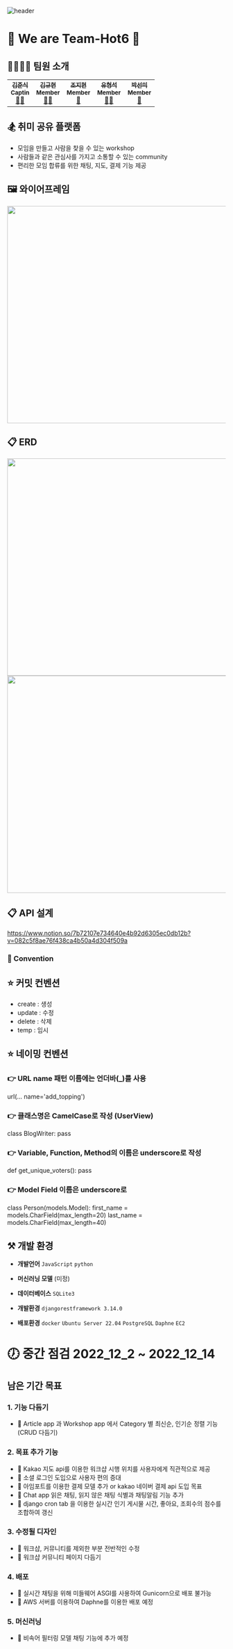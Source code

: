 ![header](https://capsule-render.vercel.app/api?type=waving&color=auto&height=300&section=header&text=🐤Togeduck%&fontSize=90)
# 👋 We are Team-Hot6 👋
## 👨‍👩‍👧‍👦 팀원 소개
<table>
  <tr>
    <td align="center">
      <a href="https://github.com/94KJS">
        <sub><b>김준식</b></sub></a><br />
        <sub><b>Captin</b></sub></a><br />
        <a href="https://github.com/94KJS">🙍‍♂️</a>
    </td>
    <td align="center">
      <a href="https://github.com/9yuhyeon">
        <sub><b>김규현</b></sub></a><br />
        <sub><b>Member</b></sub></a><br />
        <a href="https://github.com/9yuhyeon">🙍‍♂️</a>
    </td>
    <td align="center">
      <a href="https://github.com/jihyun-cho-0">
        <sub><b>조지현</b></sub></a><br />
        <sub><b>Member</b></sub></a><br />
        <a href="https://github.com/jihyun-cho-0">🙍</a>
    </td>
    <td align="center">
      <a href="https://github.com/Carrotww">
        <sub><b>유형석</b></sub></a><br />
        <sub><b>Member</b></sub></a><br />
        <a href="https://github.com/Carrotww">🙍‍♂️</a>
    </td>
    <td align="center">
      <a href="https://github.com/sunmi-park">
        <sub><b>박선미</b></sub></a><br />
        <sub><b>Member</b></sub></a><br />
        <a href="https://github.com/sunmi-park">🙍</a>
    </td>
  </tr>
</table>

## 🏂 취미 공유 플랫폼
- 모임을 만들고 사람을 찾을 수 있는 workshop
- 사람들과 같은 관심사를 가지고 소통할 수 있는 community
- 편리한 모임 합류를 위한 채팅, 지도, 결제 기능 제공

## 🖼️ 와이어프레임
<img src="https://user-images.githubusercontent.com/113074921/207654055-4deed7a7-cf6e-452f-8746-f2442abe286c.png" width="700px" height="500px">

## 📋 ERD
<img src="https://user-images.githubusercontent.com/113074921/207654453-b67f223a-c317-4fea-837f-3d2d984530ae.png" width="700px" height="500px">
<img src="https://user-images.githubusercontent.com/113074921/207654666-9f69b4fb-1988-478e-9892-cde01d9c99ad.png" width="700px" height="500px">

## 📋 API 설계
https://www.notion.so/7b72107e734640e4b92d6305ec0db12b?v=082c5f8ae76f438ca4b50a4d304f509a

### 🤙 Convention
## ⭐ 커밋 컨벤션
 - create : 생성
 - update : 수정
 - delete : 삭제
 - temp : 임시

## ⭐ 네이밍 컨벤션

### 👉 URL name 패턴 이름에는 언더바(_)를 사용
url(...
name='add_topping')

### 👉 클래스명은 CamelCase로 작성 (UserView)
class BlogWriter:
pass

### 👉 Variable, Function, Method의 이름은 underscore로 작성
def get_unique_voters():
pass

### 👉 Model Field 이름은 underscore로 
class Person(models.Model):
first_name = models.CharField(max_length=20)
last_name = models.CharField(max_length=40)

## ⚒ 개발 환경
- **개발언어** 
`JavaScript` `python`

- **머신러닝 모델** 
(미정)

- **데이터베이스** 
`SQLite3`

- **개발환경** 
`djangorestframework 3.14.0`

- **배포환경** 
`docker` `Ubuntu Server 22.04` `PostgreSQL` `Daphne` `EC2`

# 🕖 중간 점검 2022_12_2 ~ 2022_12_14
## 남은 기간 목표
### 1. 기능 다듬기
- 📌 Article app 과 Workshop app 에서 Category 별 최신순, 인기순 정렬 기능(CRUD 다듬기)

### 2. 목표 추가 기능
- 📌 Kakao 지도 api를 이용한 워크샵 시행 위치를 사용자에게 직관적으로 제공
- 📌 소셜 로그인 도입으로 사용자 편의 증대
- 📌 아임포트를 이용한 결제 모델 추가 or kakao 네이버 결제 api 도입 목표
- 📌 Chat app 읽은 채팅, 읽지 않은 채팅 식별과 채팅알림 기능 추가
- 📌 django cron tab 을 이용한 실시간 인기 게시물 시간, 좋아요, 조회수의 점수를 조합하여 갱신

### 3. 수정될 디자인
- 📌 워크샵, 커뮤니티를 제외한 부분 전반적인 수정
- 📌 워크샵 커뮤니티 페이지 다듬기

### 4. 배포
- 📌 실시간 채팅을 위해 미들웨어 ASGI를 사용하여 Gunicorn으로 배포 불가능
- 📌 AWS 서버를 이용하여 Daphne를 이용한 배포 예정

### 5. 머신러닝
- 📌 비속어 필터링 모델 채팅 기능에 추가 예정
